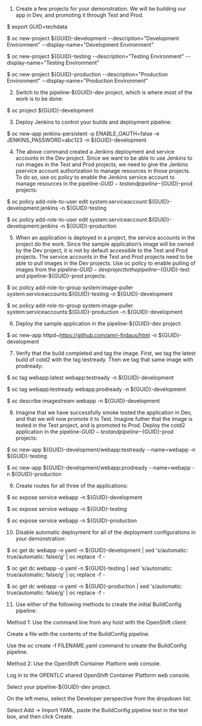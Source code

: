 1. Create a few projects for your demonstration. We will be building our app in Dev, and promoting it through Test and Prod.

$ export GUID=techdata

$ oc new-project ${GUID}-development --description="Development Environment" --display-name="Development Environment"

$ oc new-project ${GUID}-testing --description="Testing Environment" --display-name="Testing Environment"

$ oc new-project ${GUID}-production --description="Production Environment" --display-name="Production Environment"

2. Switch to the pipeline-${GUID}-dev project, which is where most of the work is to be done:

$ oc project ${GUID}-development

3. Deploy Jenkins to control your builds and deployment pipeline:

$ oc new-app jenkins-persistent -p ENABLE_OAUTH=false -e JENKINS_PASSWORD=abc123 -n ${GUID}-development

4. The above command created a Jenkins deployment and service accounts in the Dev project. Since we want to be able to use Jenkins to run images in the Test and Prod projects, we need to give the Jenkins pservice account authorization to manage resources in those projects. To do so, use oc policy to enable the Jenkins service account to manage resources in the pipeline-${GUID}-test and pipeline-${GUID}-prod projects:

$ oc policy add-role-to-user edit system:serviceaccount:${GUID}-development:jenkins -n ${GUID}-testing

$ oc policy add-role-to-user edit system:serviceaccount:${GUID}-development:jenkins -n ${GUID}-production

5. When an application is deployed in a project, the service accounts in the project do the work. Since the sample application’s image will be owned by the Dev project, it is not by default accessible to the Test and Prod projects. The service accounts in the Test and Prod projects need to be able to pull images in the Dev projects. Use oc policy to enable pulling of images from the pipeline-${GUID}-dev project to the pipeline-${GUID}-test and pipeline-${GUID}-prod projects:

$ oc policy add-role-to-group system:image-puller system:serviceaccounts:${GUID}-testing -n ${GUID}-development

$ oc policy add-role-to-group system:image-puller system:serviceaccounts:${GUID}-production -n ${GUID}-development

6. Deploy the sample application in the pipeline-${GUID}-dev project:

$ oc new-app httpd~https://github.com/amri-firdaus/html -n ${GUID}-development

7. Verify that the build completed and tag the image. First, we tag the latest build of cotd2 with the tag testready. Then we tag that same image with prodready:

$ oc tag webapp:latest webapp:testready -n ${GUID}-development

$ oc tag webapp:testready webapp:prodready -n ${GUID}-development

$ oc describe imagestream webapp -n ${GUID}-development

8. Imagine that we have successfully smoke tested the application in Dev, and that we will now promote it to Test. Imagine futher that the image is tested in the Test project, and is promoted to Prod. Deploy the cotd2 application in the pipeline-${GUID}-test and pipeline-${GUID}-prod projects:

$ oc new-app ${GUID}-development/webapp:testready --name=webapp -n ${GUID}-testing

$ oc new-app ${GUID}-development/webapp:prodready --name=webapp -n ${GUID}-production

9. Create routes for all three of the applications:

$ oc expose service webapp -n ${GUID}-development

$ oc expose service webapp -n ${GUID}-testing

$ oc expose service webapp -n ${GUID}-production

10. Disable automatic deployment for all of the deployment configurations in your demonstration:

$ oc get dc webapp -o yaml -n ${GUID}-development | sed 's/automatic: true/automatic: false/g' | oc replace -f -

$ oc get dc webapp -o yaml -n ${GUID}-testing | sed 's/automatic: true/automatic: false/g' | oc replace -f -

$ oc get dc webapp -o yaml -n ${GUID}-production | sed 's/automatic: true/automatic: false/g' | oc replace -f -

11. Use either of the following methods to create the initial BuildConfig pipeline:

Method 1: Use the command line from any host with the OpenShift client:

Create a file with the contents of the BuildConfig pipeline.

Use the oc create -f FILENAME.yaml command to create the BuildConfig pipeline.

Method 2: Use the OpenShift Container Platform web console.

Log in to the OPENTLC shared OpenShift Container Platform web console.

Select your pipeline-${GUID}-dev project.

On the left menu, select the Developer perspective from the dropdown list.

Select Add → Import YAML, paste the BuildConfig pipeline text in the text box, and then click Create.
